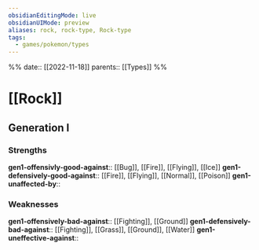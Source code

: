 ```yaml
---
obsidianEditingMode: live
obsidianUIMode: preview
aliases: rock, rock-type, Rock-type
tags:
  - games/pokemon/types
---
```

%%
date:: [[2022-11-18]]
parents:: [[Types]]
%%

# [[Rock]]

## Generation I

### Strengths

**gen1-offensivly-good-against**:: [[Bug]], [[Fire]], [[Flying]], [[Ice]]
**gen1-defensively-good-against**:: [[Fire]], [[Flying]], [[Normal]], [[Poison]]
**gen1-unaffected-by**:: 

### Weaknesses

**gen1-offensively-bad-against**:: [[Fighting]], [[Ground]]
**gen1-defensively-bad-against**:: [[Fighting]], [[Grass]], [[Ground]], [[Water]]
**gen1-uneffective-against**:: 